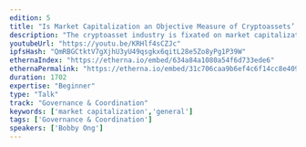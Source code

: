 ```yaml
---
edition: 5
title: "Is Market Capitalization an Objective Measure of Cryptoassets’ Value?"
description: "The cryptoasset industry is fixated on market capitalization as a metric in determining the success of any particular project. In this talk, we will shed some light on how market capitalization can be easily manipulated and is not entirely the best metric to value cryptoassets. More due diligence should be applied before trusting any market capitalization number published anywhere."
youtubeUrl: "https://youtu.be/KRHlf4sCZJc"
ipfsHash: "QmRBGCtktV7gXjhU3yU49qsgkx6qitL28e5Zo8yPg1P39W"
ethernaIndex: "https://etherna.io/embed/634a84a1080a54f6d733ede6"
ethernaPermalink: "https://etherna.io/embed/31c706caa9b6ef4c6f14cc8e40901bea826a13ff66101e3eac42c533f35a5b60"
duration: 1702
expertise: "Beginner"
type: "Talk"
track: "Governance & Coordination"
keywords: ['market capitalization','general']
tags: ['Governance & Coordination']
speakers: ['Bobby Ong']
---
```

